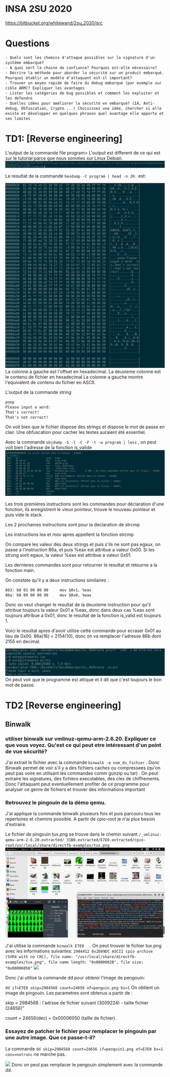 # INSA 2SU 2020

https://bitbucket.org/whitewand/2su_2020/src

# Questions
```
- Quels sont les chemins d'attaque possibles sur la signature d'un système embarqué?
- A quoi sert la chaine de confiance? Pourquoi est-elle nécessaire?
- Décrire la méthode pour aborder la sécurité sur un produit embarqué. Pourquoi établir un modèle d'attaquant est-il important?
- Trouver un moyen rapide de faire du debug embarqué (par exemple sur cible ARM)? Expliquer les avantages
- Lister les catégories de bug possibles et comment les exploiter et les défendre
- Quelles idées pour améliorer la sécurité en embarqué? (IA, Anti-debug, Obfuscation, Crypto ...) Choisissez une idée, chercher si elle existe et développer en quelques phrases quel avantage elle apporte et ses limites
```


# TD1: \[Reverse engineering\]

L'output de la commande file program> L'output est different de ce qui est sur le tutorial parce que nous sommes sur Linux Debian.
<img src="./screenshot/file.png">

Le resultat de la commande ``` hexdump -C program | head -n 20. ``` est:

<img src="./screenshot/hexdump_2.png">
La colonne a gauche est l'offset en hexadecimal.
La deuxieme colonne est le contenu de fichier en hexadecimal
La colonne a gauche montre l'equivalent de contenu du fichier en ASCII.

L'output de la commande string
```
poop
Please input a word:
That's correct!
That's not correct!
```
On voit bien que le fichier dispose des strings et dispose le mot de passe en clair. Une obfuscation pour cacher les textes auraient été essentiel.

Avec la commande ```objdump -S -l -C -F -t -w program | less``` , on peut voit bien l'adresse de la fonction is_valide 
<img src="./screenshot/is_valid.png">

Les trois premières instructions sont les commandes pour déclaration d'une fonction, ils enregistrent le vieux pointeur, trouve le nouveau pointeur  et puis vide le stack.

Les 2 prochaines instructions sont pour la declaration de strcmp 

Les instructions lea et mov apres appellent la fonction strcmp 

On compare les valeur des deux strings et puis s'ils ne sont pas egaux, on passe a l'instruction 86a, et puis %eax est attribue a valeur 0x00. Si les strung sont egaux, la valeur  %eax est attribue a valeur 0x01.

Les dernieres commandes sont pour retourner le resultat et retourne a la fonction main.

On constate qu'il y a deux instructions similaires :
```
863: b8 01 00 00 00     mov $0x1, %eax
86a: b8 00 00 00 00     mov $0x0, %eax
```
Donc on veut changer le resultat de la deuxieme instruction pour qu'il attribue toujours la valeur 0x01 a %eax, donc dans deux cas %eax sont toujours attribue a 0x01, donc le resultat de la fonction is_valid est toujours 1.

Voici le resultat apres d'avoir utilise cette commande pour ecraser 0x01 au lieu de 0x00.
86a(16) = 2154(10), donc on va remplacer l'adresse 86b dont 2155 en decimal.

<img src="./screenshot/remplacer.png">
On peut voir que le programme est attique et il dit que c'est toujours le bon mot de passe. 

# TD2 \[Reverse engineering\]
## Binwalk
### utiliser binwalk sur vmlinuz-qemu-arm-2.6.20. Expliquer ce que vous voyez. Qu'est ce qui peut etre intéressant d'un point de vue sécurité?
J'ai extrait le fichier avec la commande ```binwalk -e nom_du_fichier``` . 
Donc Binwalk permet de voir s'il y a des fichiers caches ou compressees (qu'on peut pas voire en utilisant les commandes comm gunzip ou tar) .
On peut extraire les signatures, des fichiers executables, des cles de chiffrements. Donc l'attaquant peut eventuellement profiter de ce programme pour analyser ce genre de fichiers et trouver des informations important

### Retrouvez le pingouin de la démo qemu.
J'ai applique la commande binwalk plusieurs fois et puis parcouru tous les repertoires et chemins possible. A partir de cpio-root je n'ai plus besoin d'extraire.

Le fichier de pingouin tux.png se trouve dans le chemin suivant ```/_vmlinuz-qemu-arm-2.6.20.extracted/_31B0.extracted/E7E0.extracted/cpio-root/usr/local/share/directfb-examples/tux.png```
<img src="./screenshot/penguin.png">

J'ai utilise la commande ```binwalk E7E0  ``` . On peut trouver le fichier tux.png avec les informations suivantes:
```2984412 0x2D89DC ASCII cpio archive (SVR4 with no CRC), file name: "/usr/local/share/directfb-examples/tux.png", file name length: "0x0000002B", file size: "0x00006050"```
<img src="./screenshot/binwalk.png">

Donc j'ai utilise la commande dd pour obtenir l'image de pengouin:

``` dd if=E7E0 skip=2984568 count=24656 of=penguin.png bs=1 ``` 
On obtient un image de pingouin. Les parametres sont obtenus a partir de :

skip = 2984568 : l'adrsse de fichier suivant (3009224) - taille fichier (24656)"

count = 24656(dec) = 0x00006050 (taille de fichier).




### Essayez de patcher le fichier pour remplacer le pingouin par une autre image. Que ce passe-t-il?    

La commande ```dd skip=2984568 count=24656 if=penguin1.png of=E7E0 bs=1 conv=notrunc``` ne marche pas.

<img src="./screenshot/error.png">
Donc on peut pas remplacer le pengouin simplement avec la commande dd.